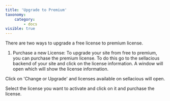 ```yaml
---
title: 'Upgrade to Premium'
taxonomy:
    category:
        - docs
visible: true
---
```


There are two ways to upgrade a free license to premium license.

1. Purchase a new License: To upgrade your site from free to premium, you can purchase the premium license. To do this go to the sellacious backend of your site and click on the license information. A window will open which will show the license information.

Click on 'Change or Upgrade' and licenses available on sellacious will open.

Select the license you want to activate and click on it and purchase the license. 